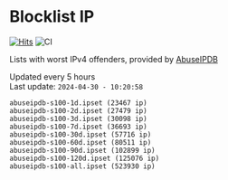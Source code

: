 # Blocklist IP

[![Hits](https://hits.seeyoufarm.com/api/count/incr/badge.svg?url=https%3A%2F%2Fgithub.com%2Fborestad%2Fblocklist-ip%2F&count_bg=%2379C83D&title_bg=%23555555&icon=&icon_color=%23E7E7E7&title=hits&edge_flat=false)](https://hits.seeyoufarm.com)  ![CI](https://img.shields.io/github/workflow/status/borestad/blocklist-ip/CI?style=flat-square)

Lists with worst IPv4 offenders, provided by [AbuseIPDB](https://www.abuseipdb.com/)

<!-- FOOTER-PLACEHOLDER -->
Updated every 5 hours<br>
Last update: `2024-04-30 - 10:20:58`
```
abuseipdb-s100-1d.ipset (23467 ip)
abuseipdb-s100-2d.ipset (27479 ip)
abuseipdb-s100-3d.ipset (30098 ip)
abuseipdb-s100-7d.ipset (36693 ip)
abuseipdb-s100-30d.ipset (57716 ip)
abuseipdb-s100-60d.ipset (80511 ip)
abuseipdb-s100-90d.ipset (102899 ip)
abuseipdb-s100-120d.ipset (125076 ip)
abuseipdb-s100-all.ipset (523930 ip)
```
